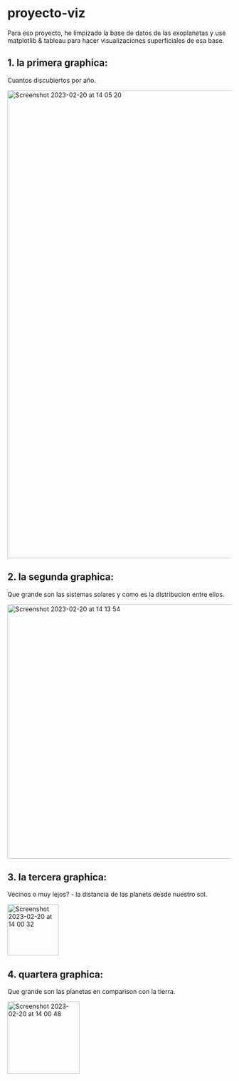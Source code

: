 # proyecto-viz

Para eso proyecto, he limpizado la base de datos de las exoplanetas y usé matplotlib & tableau para hacer visualizaciones superficiales de esa base. 

## 1. la primera graphica:
Cuantos discubiertos por año.

<img width="1049" alt="Screenshot 2023-02-20 at 14 05 20" src="https://user-images.githubusercontent.com/110898886/220116906-320f88ee-f50e-453a-886b-93e612603caf.png">


## 2. la segunda graphica:
Que grande son las sistemas solares y como es la distribucion entre ellos. 

<img width="570" alt="Screenshot 2023-02-20 at 14 13 54" src="https://user-images.githubusercontent.com/110898886/220118677-3fb8dc78-a87a-4620-ad83-724ed7ed5532.png">


## 3. la tercera graphica:
Vecinos o muy lejos? - la distancia de las planets desde nuestro sol.

<img width="115" alt="Screenshot 2023-02-20 at 14 00 32" src="https://user-images.githubusercontent.com/110898886/220116463-de6fcca5-6787-4508-8082-c2cf1e7d6298.png">


## 4. quartera graphica:
Que grande son las planetas en comparison con la tierra.

<img width="162" alt="Screenshot 2023-02-20 at 14 00 48" src="https://user-images.githubusercontent.com/110898886/220116588-ab695ce6-8ca1-431e-9ca9-ca296e25a6eb.png">
